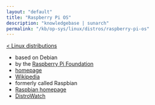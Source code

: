 ```yaml
---
layout: "default"
title: "Raspberry Pi OS"
description: "knowledgebase | sunarch"
permalink: "/kb/op-sys/linux/distros/raspberry-pi-os"
---
```

<!--
This Source Code Form is subject to the terms of the Mozilla Public
License, v. 2.0. If a copy of the MPL was not distributed with this
file, You can obtain one at http://mozilla.org/MPL/2.0/.
-->

[< Linux distributions](distros.md)

- based on Debian
- by the [Raspberry Pi Foundation](https://www.raspberrypi.org)
- [homepage](https://www.raspberrypi.org/downloads/raspberry-pi-os/)
- [Wikipedia](https://en.wikipedia.org/wiki/Raspberry_Pi_OS)
- formerly called Raspbian
- [Raspbian homepage](http://raspbian.org)
- [DistroWatch](https://distrowatch.com/table.php?distribution=raspios)
